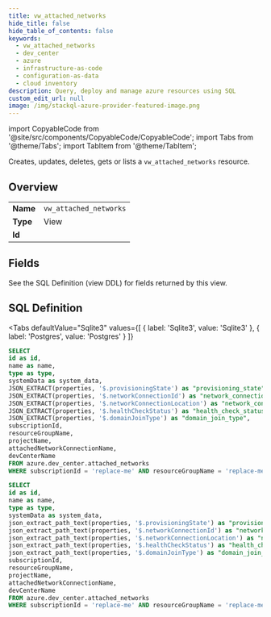 ```yaml
--- 
title: vw_attached_networks
hide_title: false
hide_table_of_contents: false
keywords:
  - vw_attached_networks
  - dev_center
  - azure
  - infrastructure-as-code
  - configuration-as-data
  - cloud inventory
description: Query, deploy and manage azure resources using SQL
custom_edit_url: null
image: /img/stackql-azure-provider-featured-image.png
---
```


import CopyableCode from '@site/src/components/CopyableCode/CopyableCode';
import Tabs from '@theme/Tabs';
import TabItem from '@theme/TabItem';

Creates, updates, deletes, gets or lists a <code>vw_attached_networks</code> resource.

## Overview
<table><tbody>
<tr><td><b>Name</b></td><td><code>vw_attached_networks</code></td></tr>
<tr><td><b>Type</b></td><td>View</td></tr>
<tr><td><b>Id</b></td><td><CopyableCode code="azure.dev_center.vw_attached_networks" /></td></tr>
</tbody></table>

## Fields

See the SQL Definition (view DDL) for fields returned by this view.

## SQL Definition

<Tabs
defaultValue="Sqlite3"
values={[
{ label: 'Sqlite3', value: 'Sqlite3' },
{ label: 'Postgres', value: 'Postgres' }
]}
>
<TabItem value="Sqlite3">

```sql
SELECT
id as id,
name as name,
type as type,
systemData as system_data,
JSON_EXTRACT(properties, '$.provisioningState') as "provisioning_state",
JSON_EXTRACT(properties, '$.networkConnectionId') as "network_connection_id",
JSON_EXTRACT(properties, '$.networkConnectionLocation') as "network_connection_location",
JSON_EXTRACT(properties, '$.healthCheckStatus') as "health_check_status",
JSON_EXTRACT(properties, '$.domainJoinType') as "domain_join_type",
subscriptionId,
resourceGroupName,
projectName,
attachedNetworkConnectionName,
devCenterName
FROM azure.dev_center.attached_networks
WHERE subscriptionId = 'replace-me' AND resourceGroupName = 'replace-me' AND devCenterName = 'replace-me';
```

</TabItem>
<TabItem value="Postgres">

```sql
SELECT
id as id,
name as name,
type as type,
systemData as system_data,
json_extract_path_text(properties, '$.provisioningState') as "provisioning_state",
json_extract_path_text(properties, '$.networkConnectionId') as "network_connection_id",
json_extract_path_text(properties, '$.networkConnectionLocation') as "network_connection_location",
json_extract_path_text(properties, '$.healthCheckStatus') as "health_check_status",
json_extract_path_text(properties, '$.domainJoinType') as "domain_join_type",
subscriptionId,
resourceGroupName,
projectName,
attachedNetworkConnectionName,
devCenterName
FROM azure.dev_center.attached_networks
WHERE subscriptionId = 'replace-me' AND resourceGroupName = 'replace-me' AND devCenterName = 'replace-me';
```

</TabItem>
</Tabs>
